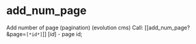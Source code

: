 # add_num_page
Add number of page (pagination) (evolution cms)
Call: [[add_num_page? &page=`[*id*]`]]
[*id*] - page id;
